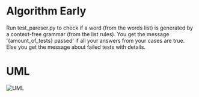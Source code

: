 # Algorithm Early
Run test_pareser.py to check if a word (from the words list) is generated by a context-free grammar (from the list rules). You get the message '{amount_of_tests} passed' if all your answers from your cases are true. Else you get the message about failed tests with details.
# UML
<img src="" alt="UML">
